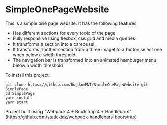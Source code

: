 # SimpleOnePageWebsite

This is a simple one page website. It has the following features:

- Has different sections for every topic of the page
- Fully responsive using flexbox, css grid and media queries
- It transforms a section into a careousel
- It transforms another section from a three imaget to a button select one when below a width threshold
- The navigation bar is transformed into an animated hamburger menu below a width threshold

To install this project:
```
git clone https://github.com/BogdanPNT/SimpleOnePageWebsite.git SimplePage
cd SimplePage
yarn install
yarn start
```

Project built using "Webpack 4 + Bootstrap 4 + Handlebars" (https://github.com/statickidz/webpack-handlebars-bootstrap)
